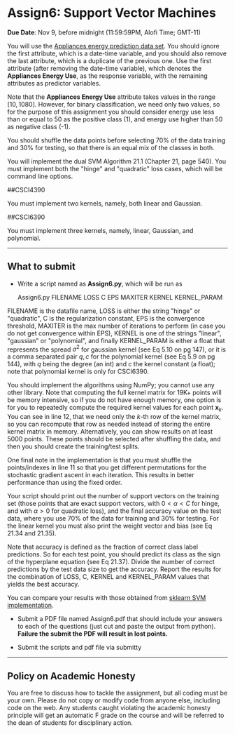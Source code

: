 <!--
.. title: CSCI4390-6390 Assign6
.. slug: dm_assign6
.. date: 2020-11-02 20:23:01 UTC-04:00
.. tags: 
.. category: 
.. link: 
.. description: 
.. has_math: True
.. type: text
-->

# Assign6: Support Vector Machines

**Due Date**: Nov 9, before midnight (11:59:59PM, Alofi Time; GMT-11)


You will use the 
[Appliances energy prediction data set](https://archive.ics.uci.edu/ml/datasets/Appliances+energy+prediction#).
You should ignore the first attribute, which is a date-time variable,
and you should also remove the last attribute, which is a duplicate of
the previous one. Use the first attribute (after removing the
date-time variable), which denotes the
**Appliances Energy Use**, as the response variable, with the remaining
attributes as predictor variables. 

Note that the **Appliances Energy Use** attribute takes values in the
range $[10,1080]$. However, for binary classification, we need only two
values, so for the purpose of this assignment you should consider energy
use less than or equal to 50 as the positive class (1), and energy use
higher than 50 as negative class (-1). 

You should shuffle the data points before selecting 70% of the data
training and 30% for testing, so that there is an equal mix of the
classes in both.

You will implement the dual SVM Algorithm 21.1 (Chapter 21, page 540).
You must implement both the "hinge" and "quadratic" loss cases, which
will be command line options. 

##CSCI4390

You must implement two kernels, namely, both linear and Gaussian.

##CSCI6390

You must implement three kernels, namely, linear, Gaussian, and polynomial.


---

## What to submit

* Write a script named as **Assign6.py**, which will be run as 
      
   Assign6.py FILENAME LOSS C EPS MAXITER KERNEL KERNEL_PARAM
   
 FILENAME is the datafile name,  LOSS is either the string "hinge" or
 "quadratic", C is the regularization constant, EPS is the convergence
 threshold, MAXITER is the max number of iterations to perform (in case
 you do not get convergence within EPS), KERNEL is one of the strings
 "linear", "gaussian" or "polynomial", and finally KERNEL_PARAM is
 either a float that represents the spread $\sigma^2$ for gaussian
 kernel (see Eq 5.10 on pg 147), or it is a comma separated pair $q,c$ for the polynomial kernel
 (see Eq 5.9 on pg 144), with $q$ being the degree (an
 int) and $c$ the kernel constant (a float); note that polynomial kernel
 is only for CSCI6390.

You should implement the algorithms using NumPy; you cannot use any
other library. Note that computing the full kernel matrix for 19K+
points will be memory intensive, so if you do not have enough memory,
one option is for you to repeatedly compute the required kernel values
for each point $\mathbf{x}_k$. You can see in line 12, that we need only
the $k$-th row of the kernel matrix, so you can recompute that row as
needed instead of storing the entire kernel matrix in memory.
Alternatively, you can show results on at least 5000 points. These
points should be selected after shuffling the data, and then you should
create the training/test splits.

One final note in the implementation is that you must shuffle the
points/indexes in line 11 so that you get different permutations for the
stochastic gradient ascent in each iteration. This results in better
performance than using the fixed order.

Your script should print out the number of support vectors on the training set
(those points that are exact support vectors, with $0 < \alpha < C$ for
hinge, and with $\alpha > 0$ for quadratic loss),
and the final
accuracy value on the test data, where you use 70% of the data for
training and 30% for testing. For the linear kernel you must also print
the weight vector and bias (see Eq 21.34 and 21.35).

Note that accuracy is defined as the fraction of correct class label
predictions. So for each test point, you should predict its class as the
sign of the hyperplane equation (see Eq 21.37).
 Divide the number of correct predictions by the test data
size to get the accuracy. Report the
results for the combination of LOSS, C, KERNEL and KERNEL_PARAM values
that yields the best accuracy.

You can compare your results with those obtained from 
[sklearn SVM implementation](https://scikit-learn.org/stable/modules/generated/sklearn.svm.SVC.html).

* Submit a PDF file named Assign6.pdf that should include your answers
 to each of the questions (just cut and paste the output from python).
 **Failure the submit the PDF will result in lost points.** 

* Submit the scripts and pdf file via submitty

---

## Policy on Academic Honesty

You are free to discuss how to tackle the assignment, but all coding
must be your own. Please do not copy or modify code from anyone else,
including code on the web. Any students caught violating the academic
honesty principle will get an automatic F grade on the course and will
be referred to the dean of students for disciplinary action.

